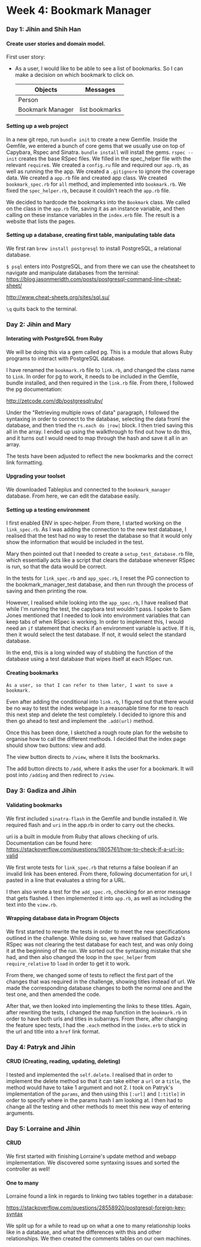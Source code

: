 # Week 4: Bookmark Manager

### Day 1: Jihin and Shih Han

#### Create user stories and domain model.

First user story:

- As a user, I would like to be able to see a list of bookmarks.
  So I can make a decision on which bookmark to click on.

  Objects | Messages
  -----------|-----------
  Person |
  Bookmark Manager | list bookmarks

#### Setting up a web project

In a new git repo, run `bundle init` to create a new Gemfile. Inside the Gemfile, we entered a bunch of core gems that we usually use on top of Capybara, Rspec and Sinatra.
`bundle install` will install the gems.
`rspec --init` creates the base RSpec files.
We filled in the spec_helper file with the relevant `require`s.
We created a `config.ru` file and required our `app.rb`, as well as running the the app.
We created a `.gitignore` to ignore the coverage data.
We created a `app.rb` file and created app class.
We created `bookmark_spec.rb` for `all` method, and implemented into `bookmark.rb`.
We fixed the `spec_helper.rb`, because it couldn't reach the `app.rb` file.

We decided to hardcode the bookmarks into the `Bookmark` class. We called on the class in the `app.rb` file, saving it as an instance variable, and then calling on these instance variables in the `index.erb` file.
The result is a website that lists the pages.


#### Setting up a database, creating first table, manipulating table data

We first ran `brew install postgresql` to install PostgreSQL, a relational database.

`$ psql` enters into PostgreSQL, and from there we can use the cheatsheet to navigate and manipulate databases from the terminal:
https://blog.jasonmeridth.com/posts/postgresql-command-line-cheat-sheet/

http://www.cheat-sheets.org/sites/sql.su/

`\q` quits back to the terminal.

### Day 2: Jihin and Mary

#### Interating with PostgreSQL from Ruby

We will be doing this via a gem called pg. This is a module that allows Ruby programs to interact with PostgreSQL database.

I have renamed the `bookmark.rb` file to `link.rb`, and changed the class name to `Link`.
In order for pg to work, it needs to be included in the Gemfile, bundle installed, and then required in the `link.rb` file. From there, I followed the pg documentation:

http://zetcode.com/db/postgresqlruby/

Under the "Retrieving multiple rows of data" paragraph, I followed the syntaxing in order to connect to the database, selecting the data froml the database, and then tried the `rs.each do |row|` block. I then tried saving this all in the array. I ended up using the walkthrough to find out how to do this, and it turns out I would need to map through the hash and save it all in an array.

The tests have been adjusted to reflect the new bookmarks and the correct link formatting.

#### Upgrading your toolset

We downloaded Tableplus and connected to the `bookmark_manager` database. From here, we can edit the database easily.


#### Setting up a testing environment

I first enabled ENV in spec-helper. From there, I started working on the `link_spec.rb`. As I was adding the connection to the new test database, I realised that the test had no way to reset the database so that it would only show the information that would be included in the test.

Mary then pointed out that I needed to create a `setup_test_database.rb` file, which essentially acts like a script that clears the database whenever RSpec is run, so that the data would be correct.

In the tests for `link_spec.rb` and `app_spec.rb`, I reset the PG connection to the bookmark_manager_test database, and then run through the process of saving and then printing the row.

However, I realised while looking into the `app_spec.rb`, I have realised that while I'm running the test, the capybara test wouldn't pass. I spoke to Sam Jones mentioned that I needed to look into environment variables that can keep tabs of when RSpec is working. In order to implement this, I would need an `if` statement that checks if an environment variable is active. If it is, then it would select the test database. If not, it would select the standard database.

In the end, this is a long winded way of stubbing the function of the database using a test database that wipes itself at each RSpec run.

#### Creating bookmarks

```
As a user, so that I can refer to them later, I want to save a bookmark.
```

Even after adding the conditional into `link.rb`, I figured out that there would be no way to test the index webpage in a reasonable time for me to reach this next step and delete the test completely.
I decided to ignore this and then go ahead to test and implement the `.add(url)` method.

Once this has been done, I sketched a rough route plan for the website to organise how to call the different methods. I decided that the index page should show two buttons: view and add.

The view button directs to `/view`, where it lists the bookmarks.

The add button directs to `/add`, where it asks the user for a bookmark. It will post into `/adding` and then redirect to `/view`.

### Day 3: Gadiza and Jihin

#### Validating bookmarks

We first included `sinatra-flash` in the Gemfile and bundle installed it. We required flash and `uri` in the app.rb in order to carry out the checks.

uri is a built in module from Ruby that allows checking of urls. Documentation can be found here:
https://stackoverflow.com/questions/1805761/how-to-check-if-a-url-is-valid

We first wrote tests for `link_spec.rb` that returns a false boolean if an invalid link has been entered. From there, following documentation for uri, I pasted in a line that evaluates a string for a URL.

I then also wrote a test for the `add_spec.rb`, checking for an error message that gets flashed. I then implemented it into `app.rb`, as well as including the text into the `view.rb`.

#### Wrapping database data in Program Objects

We first started to rewrite the tests in order to meet the new specifications outlined in the challenge.  While doing so, we have realised that Gadiza's RSpec was not clearing the test database for each test, and was only doing it at the beginning of the run. We sorted out the syntaxing mistake that she had, and then also changed the loop in the `spec_helper` from `require_relative` to `load` in order to get it to work.

From there, we changed some of tests to reflect the first part of the changes that was required in the challenge, showing titles instead of url. We made the corresponding database changes to both the normal one and the test one, and then amended the code.

After that, we then looked into implementing the links to these titles. Again, after rewriting the tests, I changed the map function in the `bookmark.rb` in order to have both urls and titles in subarrays. From there, after changing the feature spec tests, I had the `.each` method in the `index.erb` to stick in the url and title into a `href` link format.

### Day 4: Patryk and Jihin

#### CRUD (Creating, reading, updating, deleting)

I tested and implemented the `self.delete`. I realised that in order to implement the delete method so that it can take either a `url` or a `title`, the method would have to take 1 argument and not 2. I took on Patryk's implementation of the `params`, and then using this `[:url]` and `[:title]` in order to specify where in the params hash I am looking at. I then had to change all the testing and other methods to meet this new way of entering arguments.

### Day 5: Lorraine and Jihin

#### CRUD

We first started with finishing Lorraine's update method and webapp implementation. We discovered some syntaxing issues and sorted the controller as well!

#### One to many

Lorraine found a link in regards to linking two tables together in a database:

https://stackoverflow.com/questions/28558920/postgresql-foreign-key-syntax

We split up for a while to read up on what a one to many relationship looks like in a database, and what the differences with this and other relationships.
We then created the comments tables on our own machines.
